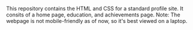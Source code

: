 This repository contains the HTML and CSS for a standard profile site. It consits of a home page, education, and achievements page. 
Note: The webpage is not mobile-friendly as of now, so it's best viewed on a laptop.
